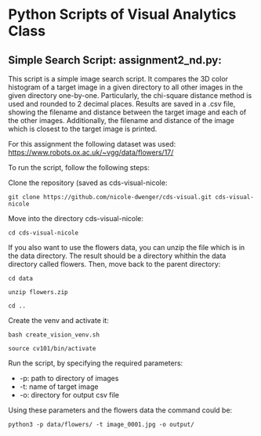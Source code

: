 # Python Scripts of Visual Analytics Class 

## Simple Search Script: assignment2_nd.py: 
This script is a simple image search script. It compares the 3D color histogram of a target image in a given directory to all other images in the given directory one-by-one. Particularly, the chi-square distance method is used and rounded to 2 decimal places. Results are saved in a .csv file, showing the filename and distance between the target image and each of the other images. Additionally, the filename and distance of the image which is closest to the target image is printed. 

For this assignment the following dataset was used:  https://www.robots.ox.ac.uk/~vgg/data/flowers/17/

To run the script, follow the following steps: 

Clone the repository (saved as cds-visual-nicole:

`git clone https://github.com/nicole-dwenger/cds-visual.git cds-visual-nicole`

Move into the directory cds-visual-nicole:

`cd cds-visual-nicole`

If you also want to use the flowers data, you can unzip the file which is in the data directory. The result should be a directory whithin the data directory called flowers. Then, move back to the parent directory:

`cd data`

`unzip flowers.zip`

`cd ..`

Create the venv and activate it: 

`bash create_vision_venv.sh`

`source cv101/bin/activate`

Run the script, by specifying the required parameters:

- -p: path to directory of images 
- -t: name of target image
- -o: directory for output csv file

Using these parameters and the flowers data the command could be: 

`python3 -p data/flowers/ -t image_0001.jpg -o output/`

